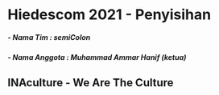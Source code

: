 # Hiedescom 2021 - Penyisihan 

##### - Nama Tim : semiColon
##### - Nama Anggota : Muhammad Ammar Hanif (ketua)

## INAculture - We Are The Culture

